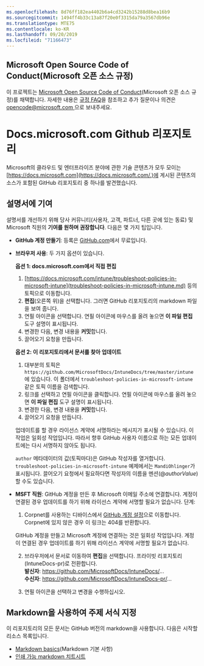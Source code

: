 ```yaml
---
ms.openlocfilehash: 8d76ff182ea4402b6a4cd3242b15288d8bea16b9
ms.sourcegitcommit: 1494ff4b33c13a87f20e0f3315da79a3567db96e
ms.translationtype: MTE75
ms.contentlocale: ko-KR
ms.lasthandoff: 09/20/2019
ms.locfileid: "71166473"
---
```

## <a name="microsoft-open-source-code-of-conduct"></a>Microsoft Open Source Code of Conduct(Microsoft 오픈 소스 규정)

이 프로젝트는 [Microsoft Open Source Code of Conduct](https://opensource.microsoft.com/codeofconduct/)(Microsoft 오픈 소스 규정)를 채택합니다.
자세한 내용은 [규정 FAQ](https://opensource.microsoft.com/codeofconduct/faq/)을 참조하고 추가 질문이나 의견은 [ opencode@microsoft.com ](mailto:opencode@microsoft.com)으로 보내주세요.

# <a name="docsmicrosoftcom-github-repository"></a>Docs.microsoft.com Github 리포지토리

Microsoft의 클라우드 및 엔터프라이즈 분야에 관한 기술 콘텐츠가 모두 모이는 [https://docs.microsoft.com](https://docs.microsoft.com/.)에 게시된 콘텐츠의 소스가 포함된 GitHub 리포지토리 중 하나를 발견했습니다.

## <a name="contribute-to-your-documentation"></a>설명서에 기여
설명서를 개선하기 위해 당사 커뮤니티(사용자, 고객, 파트너, 다른 곳에 있는 동료) 및 Microsoft 직원의 **기여를 원하며 권장합니다**. 다음은 몇 가지 팁입니다.

* **GitHub 계정 만들기**: 등록은 [GitHub.com](https://www.github.com)에서 무료입니다.

* **브라우저 사용**: 두 가지 옵션이 있습니다. 

    **옵션 1: docs.microsoft.com에서 직접 편집**  
    1. [https://docs.microsoft.com/intune/troubleshoot-policies-in-microsoft-intune](troubleshoot-policies-in-microsoft-intune.md) 등의 토픽으로 이동합니다. 
    2. **편집**(오른쪽 위)을 선택합니다. 그러면 GitHub 리포지토리의 markdown 파일을 보여 줍니다.
    3. 연필 아이콘을 선택합니다. 연필 아이콘에 마우스를 올려 놓으면 **이 파일 편집** 도구 설명이 표시됩니다. 
    4. 변경한 다음, 변경 내용을 **커밋**합니다. 
    5. 끌어오기 요청을 만듭니다.
    
    **옵션 2: 이 리포지토리에서 문서를 찾아 업데이트**  
    1. 대부분의 토픽은 `https://github.com/MicrosoftDocs/IntuneDocs/tree/master/intune`에 있습니다. 이 폴더에서 `troubleshoot-policies-in-microsoft-intune` 같은 토픽 이름을 검색합니다. 
    2. 링크를 선택하고 연필 아이콘을 클릭합니다. 연필 아이콘에 마우스를 올려 놓으면 **이 파일 편집** 도구 설명이 표시됩니다. 
    3. 변경한 다음, 변경 내용을 **커밋**합니다. 
    4. 끌어오기 요청을 만듭니다. 

  업데이트를 할 경우 라이선스 계약에 서명하라는 메시지가 표시될 수 있습니다. 이 작업은 일회성 작업입니다. 따라서 향후 GitHub 사용자 이름으로 하는 모든 업데이트에는 다시 서명하지 않아도 됩니다. 
  
  `author` 메타데이터의 값(토픽마다)은 GitHub 작성자를 열거합니다. `troubleshoot-policies-in-microsoft-intune` 예제에서는 `MandiOhlinger`가 표시됩니다. 끌어오기 요청에서 필요하다면 작성자의 이름을 멘션(@*authorValue*)할 수도 있습니다.
  
* **MSFT 직원**: GitHub 계정을 만든 후 Microsoft 이메일 주소에 연결합니다. 계정이 연결된 경우 업데이트를 하기 위해 라이선스 계약에 서명할 필요가 없습니다. 단계:

  1. Corpnet를 사용하는 디바이스에서 [GitHub 계정 설정](https://review.docs.microsoft.com/en-us/help/contribute/contribute-get-started-setup-github?branch=master)으로 이동합니다. Corpnet에 있지 않은 경우 이 링크는 404를 반환합니다.
  
    GitHub 계정을 만들고 Microsoft 계정에 연결하는 것은 일회성 작업입니다. 계정이 연결된 경우 업데이트를 하기 위해 라이선스 계약에 서명할 필요가 없습니다. 

  2. 브라우저에서 문서로 이동하여 **편집**을 선택합니다. 프라이빗 리포지토리(IntuneDocs-pr)로 전환합니다.  
    **발신자**: https://github.com/MicrosoftDocs/IntuneDocs/...  
    **수신자**: https://github.com/MicrosoftDocs/IntuneDocs-pr/...
  
  3. 연필 아이콘을 선택하고 변경을 수행하십시오. 

## <a name="use-markdown-to-format-your-topic"></a>Markdown을 사용하여 주제 서식 지정
이 리포지토리의 모든 문서는 GitHub 버전의 markdown을 사용합니다. 다음은 시작할 리소스 목록입니다.

* [Markdown basics](https://help.github.com/articles/basic-writing-and-formatting-syntax/)(Markdown 기본 사항)
* [인쇄 가능 markdown 치트시트](https://guides.github.com/pdfs/markdown-cheatsheet-online.pdf)
